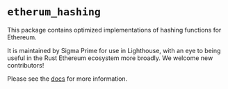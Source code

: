 `etherum_hashing`
================

This package contains optimized implementations of hashing functions for Ethereum.

It is maintained by Sigma Prime for use in Lighthouse, with an eye to being useful in the Rust
Ethereum ecosystem more broadly. We welcome new contributors!

Please see the [docs](https://docs.rs/ethereum_hashing) for more information.
